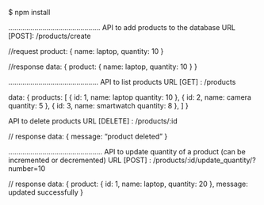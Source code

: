 $ npm install

..............................................
API to add products to the database
URL [POST]: /products/create

//request
product: {
name: laptop,
quantity: 10
}

//response
data: {
product: {
name: laptop,
quantity: 10
}
}

.............................................
API to list products
URL [GET] : /products

data: {
products: [
{
id: 1,
name: laptop
quantity: 10
},
{
id: 2,
name: camera
quantity: 5
},
{
id: 3,
name: smartwatch
quantity: 8
},
]
}

API to delete products
URL [DELETE] : /products/:id

// response
data: {
message: “product deleted”
}

...............................................
API to update quantity of a product (can be incremented or decremented)
URL [POST] : /products/:id/update_quantity/?number=10

// response
data: {
product: {
id: 1,
name: laptop,
quantity: 20
},
message: updated successfully
}
